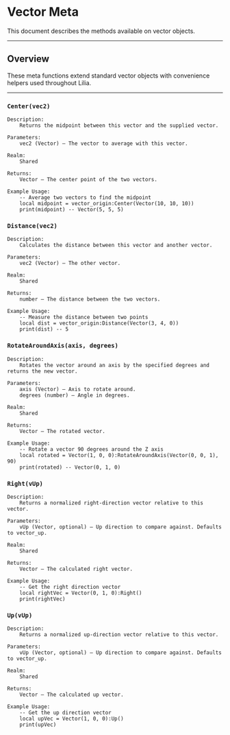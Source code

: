 # Vector Meta

This document describes the methods available on vector objects.

---

## Overview

These meta functions extend standard vector objects with convenience helpers used throughout Lilia.

---

### `Center(vec2)`

    Description:
        Returns the midpoint between this vector and the supplied vector.

    Parameters:
        vec2 (Vector) – The vector to average with this vector.

    Realm:
        Shared

    Returns:
        Vector – The center point of the two vectors.

    Example Usage:
        -- Average two vectors to find the midpoint
        local midpoint = vector_origin:Center(Vector(10, 10, 10))
        print(midpoint) -- Vector(5, 5, 5)

### `Distance(vec2)`

    Description:
        Calculates the distance between this vector and another vector.

    Parameters:
        vec2 (Vector) – The other vector.

    Realm:
        Shared

    Returns:
        number – The distance between the two vectors.

    Example Usage:
        -- Measure the distance between two points
        local dist = vector_origin:Distance(Vector(3, 4, 0))
        print(dist) -- 5

### `RotateAroundAxis(axis, degrees)`

    Description:
        Rotates the vector around an axis by the specified degrees and returns the new vector.

    Parameters:
        axis (Vector) – Axis to rotate around.
        degrees (number) – Angle in degrees.

    Realm:
        Shared

    Returns:
        Vector – The rotated vector.

    Example Usage:
        -- Rotate a vector 90 degrees around the Z axis
        local rotated = Vector(1, 0, 0):RotateAroundAxis(Vector(0, 0, 1), 90)
        print(rotated) -- Vector(0, 1, 0)

### `Right(vUp)`

    Description:
        Returns a normalized right-direction vector relative to this vector.

    Parameters:
        vUp (Vector, optional) – Up direction to compare against. Defaults to vector_up.

    Realm:
        Shared

    Returns:
        Vector – The calculated right vector.

    Example Usage:
        -- Get the right direction vector
        local rightVec = Vector(0, 1, 0):Right()
        print(rightVec)

### `Up(vUp)`

    Description:
        Returns a normalized up-direction vector relative to this vector.

    Parameters:
        vUp (Vector, optional) – Up direction to compare against. Defaults to vector_up.

    Realm:
        Shared

    Returns:
        Vector – The calculated up vector.

    Example Usage:
        -- Get the up direction vector
        local upVec = Vector(1, 0, 0):Up()
        print(upVec)

